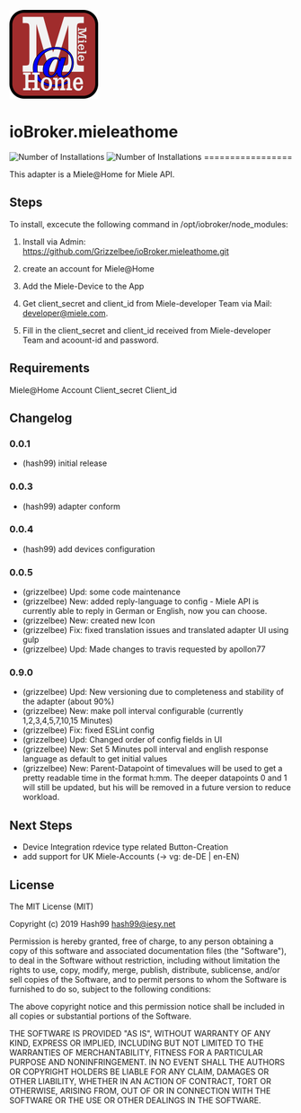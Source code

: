 ![Logo](admin/mieleathome.png)
# ioBroker.mieleathome
![Number of Installations](http://iobroker.live/badges/mieleathome-installed.svg) ![Number of Installations](http://iobroker.live/badges/mieleathome-stable.svg) =================

This adapter is a Miele@Home for Miele API. 


## Steps 
To install, excecute the following command 
in /opt/iobroker/node_modules:

1. Install via Admin: https://github.com/Grizzelbee/ioBroker.mieleathome.git

2. create an account for Miele@Home 

3. Add the Miele-Device to the App

4. Get client_secret and client_id from Miele-developer Team via Mail: developer@miele.com.

3. Fill in the client_secret and client_id received from Miele-developer Team and acoount-id and password.


## Requirements

Miele@Home Account
Client_secret
Client_id

## Changelog

### 0.0.1
* (hash99) initial release

### 0.0.3
* (hash99) adapter conform

### 0.0.4
* (hash99) add devices configuration

### 0.0.5
* (grizzelbee) Upd: some code maintenance
* (grizzelbee) New: added reply-language to config
                    - Miele API is currently able to reply in German or English, now you can choose.
* (grizzelbee) New: created new Icon
* (grizzelbee) Fix: fixed translation issues and translated adapter UI using gulp
* (grizzelbee) Upd: Made changes to travis requested by apollon77

### 0.9.0
* (grizzelbee) Upd: New versioning due to completeness and stability of the adapter (about 90%)
* (grizzelbee) New: make poll interval configurable  (currently 1,2,3,4,5,7,10,15 Minutes)
* (grizzelbee) Fix: fixed ESLint config
* (grizzelbee) Upd: Changed order of config fields in UI
* (grizzelbee) New: Set 5 Minutes poll interval and english response language as default to get initial values 
* (grizzelbee) New: Parent-Datapoint of timevalues will be used to get a pretty readable time in the format h:mm. The deeper datapoints 0 and 1 will still be updated, but his will be removed in a future version to reduce workload.  
 
## Next Steps
* Device Integration rdevice type related Button-Creation
* add support for UK Miele-Accounts (-> vg: de-DE | en-EN)


## License
The MIT License (MIT)

Copyright (c) 2019 Hash99 <hash99@iesy.net>

Permission is hereby granted, free of charge, to any person obtaining a copy
of this software and associated documentation files (the "Software"), to deal
in the Software without restriction, including without limitation the rights
to use, copy, modify, merge, publish, distribute, sublicense, and/or sell
copies of the Software, and to permit persons to whom the Software is
furnished to do so, subject to the following conditions:

The above copyright notice and this permission notice shall be included in
all copies or substantial portions of the Software.

THE SOFTWARE IS PROVIDED "AS IS", WITHOUT WARRANTY OF ANY KIND, EXPRESS OR
IMPLIED, INCLUDING BUT NOT LIMITED TO THE WARRANTIES OF MERCHANTABILITY,
FITNESS FOR A PARTICULAR PURPOSE AND NONINFRINGEMENT. IN NO EVENT SHALL THE
AUTHORS OR COPYRIGHT HOLDERS BE LIABLE FOR ANY CLAIM, DAMAGES OR OTHER
LIABILITY, WHETHER IN AN ACTION OF CONTRACT, TORT OR OTHERWISE, ARISING FROM,
OUT OF OR IN CONNECTION WITH THE SOFTWARE OR THE USE OR OTHER DEALINGS IN
THE SOFTWARE.

